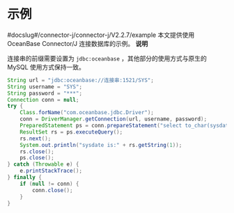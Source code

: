 示例 
=======================
#docslug#/connector-j/connector-j/V2.2.7/example
本文提供使用 OceanBase Connector/J 连接数据库的示例。
**说明**



连接串的前缀需要设置为 `jdbc:oceanbase` ，其他部分的使用方式与原生的 MySQL 使用方式保持一致。

```java
String url = "jdbc:oceanbase://连接串:1521/SYS";
String username = "SYS";
String password = "***";    
Connection conn = null;
try {
    Class.forName("com.oceanbase.jdbc.Driver");
    conn = DriverManager.getConnection(url, username, password);
    PreparedStatement ps = conn.prepareStatement("select to_char(sysdate,'yyyy-MM-dd HH24:mi:ss') from dual;");
    ResultSet rs = ps.executeQuery();
    rs.next();
    System.out.println("sysdate is:" + rs.getString(1));
    rs.close();
    ps.close();
} catch (Throwable e) {
    e.printStackTrace();
} finally {
    if (null != conn) {
        conn.close();
    }
}
```



